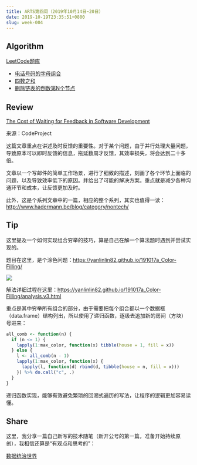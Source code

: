 ```yaml
---
title: ARTS第四周（2019年10月14日~20日）
date: 2019-10-19T23:35:51+0800
slug: week-004
---
```


## Algorithm

[LeetCode题库](https://leetcode-cn.com/problemset/all/)

* [电话号码的字母组合](https://github.com/yanlinlin82/leetcode/blob/master/00017_letter-combinations-of-a-phone-number/191014-1.cpp)
* [四数之和](https://github.com/yanlinlin82/leetcode/blob/master/00018_4sum/191018-1.cpp)
* [删除链表的倒数第N个节点](https://github.com/yanlinlin82/leetcode/blob/master/00019_remove-nth-node-from-end-of-list/191019-1.cpp)

## Review

[The Cost of Waiting for Feedback in Software Development](https://www.codeproject.com/Articles/5247782/The-Cost-of-Waiting-for-Feedback-in-Software-Devel)

来源：CodeProject

这篇文章重点在讲述及时反馈的重要性。对于某个问题，由于并行处理大量问题，导致原本可以即时反馈的信息，拖延数周才反馈，其效率损失，将会达到二十多倍。

文章以一个写邮件的简单工作场景，进行了细致的描述，刻画了各个环节上面临的问题，以及导致效率低下的原因。并给出了可能的解决方案。重点就是减少各种沟通环节和成本，让反馈更加及时。

此外，这是个系列文章中的一篇，相应的整个系列，其实也值得一读： <http://www.hadermann.be/blog/category/nontech/>

## Tip

这里提及一个如何实现组合穷举的技巧，算是自己在解一个算法题时遇到并尝试实现的。            
                                                                                          
题目在这里，是个涂色问题：<https://yanlinlin82.github.io/191017a_Color-Filling/>          
                                                                                          
![](https://yanlinlin82.github.io/191017a_Color-Filling/problem.jpg)                      
                                                                                          
解法详细过程在这里：<https://yanlinlin82.github.io/191017a_Color-Filling/analysis.v3.html>

重点是其中穷举所有组合的部分，由于需要把每个组合都以一个数据框（data.frame）结构列出，所以使用了递归函数，逐级去追加新的房间（方块）号进来：

```r
all_comb <- function(n) {
  if (n <= 1) {
    lapply(1:max_color, function(x) tibble(house = 1, fill = x))
  } else {
    l <- all_comb(n - 1)
    lapply(1:max_color, function(x) {
      lapply(l, function(d) rbind(d, tibble(house = n, fill = x)))
    }) %>% do.call("c", .)
  }
}
```

递归函数实现，能够有效避免繁琐的回溯式遍历的写法，让程序的逻辑更加容易读懂。

## Share

这里，我分享一篇自己新写的技术随笔（新开公号的第一篇，准备开始持续原创），我相信还算是“有观点和思考的”：

[数据统治世界](https://github.com/yanlinlin82/bukaopuyanlun/blob/master/articles/191017-first.md)

